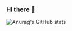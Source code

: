 ### Hi there 👋

![Anurag's GitHub stats](https://github-readme-stats.vercel.app/api?username=SametCimen1&show_icons=true&theme=radical&text_color=white)
